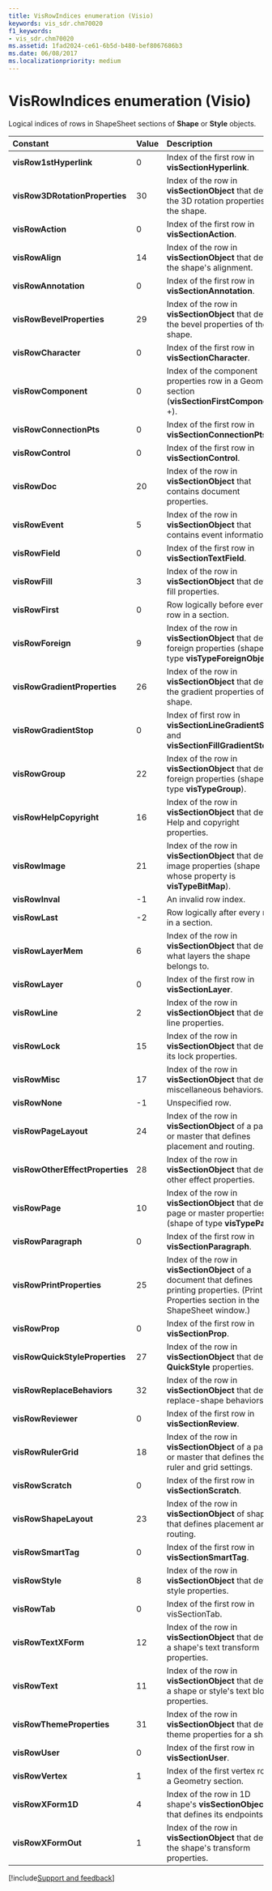 ```yaml
---
title: VisRowIndices enumeration (Visio)
keywords: vis_sdr.chm70020
f1_keywords:
- vis_sdr.chm70020
ms.assetid: 1fad2024-ce61-6b5d-b480-bef8067686b3
ms.date: 06/08/2017
ms.localizationpriority: medium
---
```



# VisRowIndices enumeration (Visio)

Logical indices of rows in ShapeSheet sections of **Shape** or **Style** objects.



|Constant|Value|Description|
|:-----|:-----|:-----|
| **visRow1stHyperlink**|0|Index of the first row in **visSectionHyperlink**.|
| **visRow3DRotationProperties**|30|Index of the row in **visSectionObject** that defines the 3D rotation properties of the shape.|
| **visRowAction**|0|Index of the first row in **visSectionAction**.|
| **visRowAlign**|14|Index of the row in **visSectionObject** that defines the shape's alignment.|
| **visRowAnnotation**|0|Index of the first row in **visSectionAnnotation**.|
| **visRowBevelProperties**|29|Index of the row in **visSectionObject** that defines the bevel properties of the shape.|
| **visRowCharacter**|0|Index of the first row in **visSectionCharacter**.|
| **visRowComponent**|0|Index of the component properties row in a Geometry section (**visSectionFirstComponent** +).|
| **visRowConnectionPts**|0|Index of the first row in **visSectionConnectionPts**.|
| **visRowControl**|0|Index of the first row in **visSectionControl**.|
| **visRowDoc**|20|Index of the row in **visSectionObject** that contains document properties.|
| **visRowEvent**|5|Index of the row in **visSectionObject** that contains event information.|
| **visRowField**|0|Index of the first row in **visSectionTextField**.|
| **visRowFill**|3|Index of the row in **visSectionObject** that defines fill properties.|
| **visRowFirst**|0|Row logically before every row in a section.|
| **visRowForeign**|9|Index of the row in **visSectionObject** that defines foreign properties (shape of type **visTypeForeignObject**).|
| **visRowGradientProperties**|26|Index of the row in **visSectionObject** that defines the gradient properties of the shape.|
| **visRowGradientStop**|0|Index of first row in **visSectionLineGradientStops** and **visSectionFillGradientStops**.|
| **visRowGroup**|22|Index of the row in **visSectionObject** that defines foreign properties (shape of type **visTypeGroup**).|
| **visRowHelpCopyright**|16|Index of the row in **visSectionObject** that defines Help and copyright properties.|
| **visRowImage**|21|Index of the row in **visSectionObject** that defines image properties (shape whose property is **visTypeBitMap**).|
| **visRowInval**|-1|An invalid row index.|
| **visRowLast**|-2|Row logically after every row in a section.|
| **visRowLayerMem**|6|Index of the row in **visSectionObject** that defines what layers the shape belongs to.|
| **visRowLayer**|0|Index of the first row in **visSectionLayer**.|
| **visRowLine**|2|Index of the row in **visSectionObject** that defines line properties.|
| **visRowLock**|15|Index of the row in **visSectionObject** that defines its lock properties.|
| **visRowMisc**|17|Index of the row in **visSectionObject** that defines miscellaneous behaviors.|
| **visRowNone**|-1|Unspecified row.|
| **visRowPageLayout**|24|Index of the row in **visSectionObject** of a page or master that defines placement and routing.|
| **visRowOtherEffectProperties**|28|Index of the row in **visSectionObject** that defines other effect properties.|
| **visRowPage**|10|Index of the row in **visSectionObject** that defines page or master properties (shape of type **visTypePage**).|
| **visRowParagraph**|0|Index of the first row in **visSectionParagraph**.|
| **visRowPrintProperties**|25|Index of the row in **visSectionObject** of a document that defines printing properties. (Print Properties section in the ShapeSheet window.)|
| **visRowProp**|0|Index of the first row in **visSectionProp**.|
| **visRowQuickStyleProperties**|27|Index of the row in **visSectionObject** that defines **QuickStyle** properties.|
| **visRowReplaceBehaviors**|32|Index of the row in **visSectionObject** that defines replace-shape behaviors.|
| **visRowReviewer**|0|Index of the first row in **visSectionReview**.|
| **visRowRulerGrid**|18|Index of the row in **visSectionObject** of a page or master that defines the ruler and grid settings.|
| **visRowScratch**|0|Index of the first row in **visSectionScratch**.|
| **visRowShapeLayout**|23|Index of the row in **visSectionObject** of shape that defines placement and routing.|
| **visRowSmartTag**|0|Index of the first row in **visSectionSmartTag**.|
| **visRowStyle**|8|Index of the row in **visSectionObject** that defines style properties.|
| **visRowTab**|0|Index of the first row in visSectionTab.|
| **visRowTextXForm**|12|Index of the row in **visSectionObject** that defines a shape's text transform properties.|
| **visRowText**|11|Index of the row in **visSectionObject** that defines a shape or style's text block properties.|
| **visRowThemeProperties**|31|Index of the row in **visSectionObject** that defines theme properties for a shape.|
| **visRowUser**|0|Index of the first row in **visSectionUser**.|
| **visRowVertex**|1|Index of the first vertex row in a Geometry section.|
| **visRowXForm1D**|4|Index of the row in 1D shape's **visSectionObject** that defines its endpoints.|
| **visRowXFormOut**|1|Index of the row in **visSectionObject** that defines the shape's transform properties.|

[!include[Support and feedback](~/includes/feedback-boilerplate.md)]